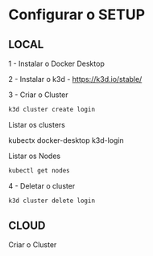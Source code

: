 # Configurar o SETUP

## LOCAL

1 - Instalar o Docker Desktop

2 - Instalar o k3d - https://k3d.io/stable/

3 - Criar o Cluster

```bash
k3d cluster create login
```

Listar os clusters

kubectx
docker-desktop
k3d-login

Listar os Nodes

```bash
kubectl get nodes
```

4 - Deletar o cluster

```bash
k3d cluster delete login
```


## CLOUD

Criar o Cluster
